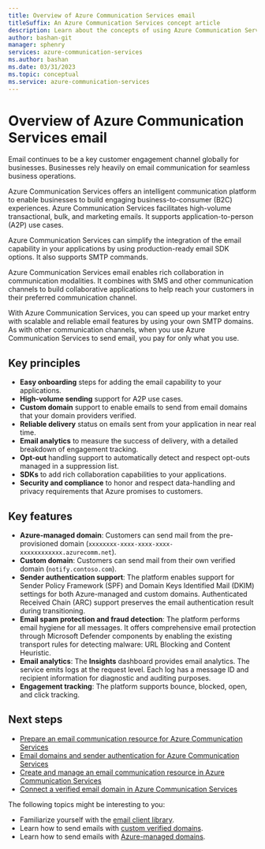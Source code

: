 ```yaml
---
title: Overview of Azure Communication Services email
titleSuffix: An Azure Communication Services concept article
description: Learn about the concepts of using Azure Communication Services to send email.
author: bashan-git
manager: sphenry
services: azure-communication-services
ms.author: bashan
ms.date: 03/31/2023
ms.topic: conceptual
ms.service: azure-communication-services
---
```

# Overview of Azure Communication Services email

Email continues to be a key customer engagement channel globally for businesses. Businesses rely heavily on email communication for seamless business operations.

Azure Communication Services offers an intelligent communication platform to enable businesses to build engaging business-to-consumer (B2C) experiences. Azure Communication Services facilitates high-volume transactional, bulk, and marketing emails. It supports application-to-person (A2P) use cases.

Azure Communication Services can simplify the integration of the email capability in your applications by using production-ready email SDK options. It also supports SMTP commands.

Azure Communication Services email enables rich collaboration in communication modalities. It combines with SMS and other communication channels to build collaborative applications to help reach your customers in their preferred communication channel.

With Azure Communication Services, you can speed up your market entry with scalable and reliable email features by using your own SMTP domains. As with other communication channels, when you use Azure Communication Services to send email, you pay for only what you use.

<!-- [!INCLUDE [Survey Request](./includes/survey-request.md)] -->

## Key principles

- **Easy onboarding** steps for adding the email capability to your applications.
- **High-volume sending** support for A2P use cases.
- **Custom domain** support to enable emails to send from email domains that your domain providers verified.
- **Reliable delivery** status on emails sent from your application in near real time.
- **Email analytics** to measure the success of delivery, with a detailed breakdown of engagement tracking.
- **Opt-out** handling support to automatically detect and respect opt-outs managed in a suppression list.
- **SDKs** to add rich collaboration capabilities to your applications.
- **Security and compliance** to honor and respect data-handling and privacy requirements that Azure promises to customers.

## Key features

- **Azure-managed domain**: Customers can send mail from the pre-provisioned domain (`xxxxxxxx-xxxx-xxxx-xxxx-xxxxxxxxxxxx.azurecomm.net`).
- **Custom domain**: Customers can send mail from their own verified domain (`notify.contoso.com`).
- **Sender authentication support**: The platform enables support for Sender Policy Framework (SPF) and Domain Keys Identified Mail (DKIM) settings for both Azure-managed and custom domains. Authenticated Received Chain (ARC) support preserves the email authentication result during transitioning.
- **Email spam protection and fraud detection**: The platform performs email hygiene for all messages. It offers comprehensive email protection through Microsoft Defender components by enabling the existing transport rules for detecting malware: URL Blocking and Content Heuristic.
- **Email analytics**: The **Insights** dashboard provides email analytics. The service emits logs at the request level. Each log has a message ID and recipient information for diagnostic and auditing purposes.
- **Engagement tracking**: The platform supports bounce, blocked, open, and click tracking.

## Next steps

- [Prepare an email communication resource for Azure Communication Services](./prepare-email-communication-resource.md)
- [Email domains and sender authentication for Azure Communication Services](./email-domain-and-sender-authentication.md)
- [Create and manage an email communication resource in Azure Communication Services](../../quickstarts/email/create-email-communication-resource.md)
- [Connect a verified email domain in Azure Communication Services](../../quickstarts/email/connect-email-communication-resource.md)

The following topics might be interesting to you:

- Familiarize yourself with the [email client library](../email/sdk-features.md).
- Learn how to send emails with [custom verified domains](../../quickstarts/email/add-custom-verified-domains.md).
- Learn how to send emails with [Azure-managed domains](../../quickstarts/email/add-azure-managed-domains.md).
